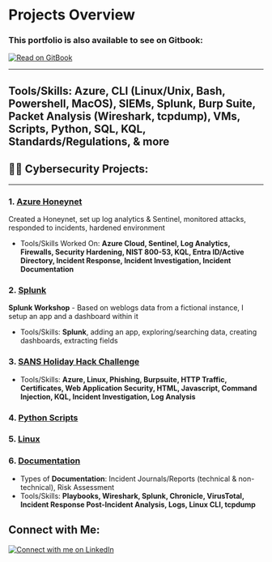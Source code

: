 # Projects Overview

### This portfolio is also available to see on Gitbook:
[![Read on GitBook](https://img.shields.io/badge/GitBook-Read-4FC08D?style=for-the-badge&logo=gitbook)](https://jacina.gitbook.io/jacina-shultz/)




---
  Tools/Skills: Azure, CLI (Linux/Unix, Bash, Powershell, MacOS), SIEMs, Splunk,
  Burp Suite, Packet Analysis (Wireshark, tcpdump), VMs, Scripts, Python, SQL,
  KQL, Standards/Regulations, & more
---

## 👩‍💻 Cybersecurity Projects:

***

### 1. [Azure Honeynet](azure-soc.md)

Created a Honeynet, set up log analytics & Sentinel, monitored attacks, responded to incidents, hardened environment

* Tools/Skills Worked On: **Azure Cloud, Sentinel, Log Analytics, Firewalls, Security Hardening, NIST 800-53, KQL, Entra ID/Active Directory, Incident Response, Incident Investigation, Incident Documentation**

### 2. [Splunk](splunk.md)

**Splunk Workshop** - Based on weblogs data from a fictional instance, I setup an app and a dashboard within it

* Tools/Skills: **Splunk**, adding an app, exploring/searching data, creating dashboards, extracting fields

### 3. [SANS Holiday Hack Challenge](SANSHolidayHackChallenge.md)

* Tools/Skills: **Azure, Linux, Phishing, Burpsuite, HTTP Traffic, Certificates, Web Application Security, HTML, Javascript, Command Injection, KQL, Incident Investigation, Log Analysis**

### 4. [Python Scripts](python-scripts/)

### 5. [Linux](linux-cli/)

### 6. [Documentation](sample-documentation/)

* Types of **Documentation**: Incident Journals/Reports (technical & non-technical), Risk Assessment
* Tools/Skills: **Playbooks, Wireshark, Splunk, Chronicle, VirusTotal, Incident Response Post-Incident Analysis, Logs, Linux CLI, tcpdump**
  
## Connect with Me:
[![Connect with me on LinkedIn](https://img.shields.io/badge/LinkedIn-Connect-blue?style=for-the-badge&logo=linkedin)](https://www.linkedin.com/in/jacinashultz/)
